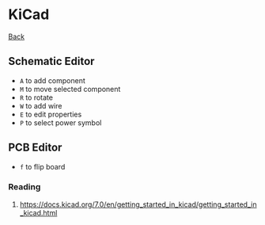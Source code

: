 # KiCad

[Back](../index.md)

## Schematic Editor

- `A` to add component
- `M` to move selected component
- `R` to rotate
- `W` to add wire
- `E` to edit properties
- `P` to select power symbol

## PCB Editor

- `f` to flip board

### Reading

1. https://docs.kicad.org/7.0/en/getting_started_in_kicad/getting_started_in_kicad.html

